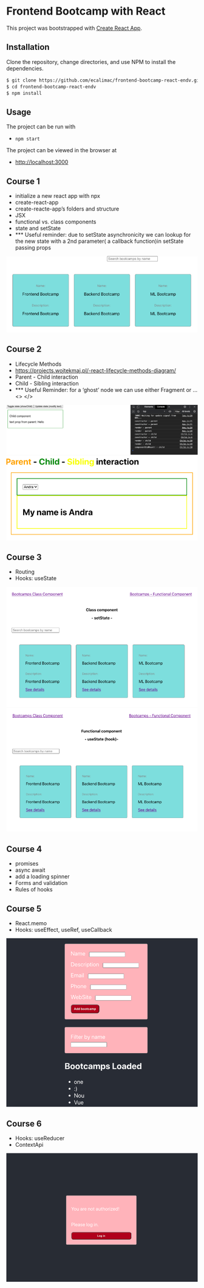# Frontend Bootcamp with React

This project was bootstrapped with [Create React App](https://github.com/facebook/create-react-app).

## Installation

Clone the repository, change directories, and use NPM to install the dependencies.

```bash
$ git clone https://github.com/ecalimac/frontend-bootcamp-react-endv.git
$ cd frontend-bootcamp-react-endv
$ npm install
```

## Usage

The project can be run with

- `npm start`

The project can be viewed in the browser at

- [http://localhost:3000](http://localhost:3000)

## Course 1 
- initialize a new react app with npx
- create-react-app
- create-reacte-app’s folders and structure
- JSX
- functional vs. class components
- state and setState 
- *** Useful reminder: due to setState asynchronicity we can lookup for the new state with a 2nd parameter( a callback function)in setState passing props


![screenshot #1](public/readme-assets/course1.png)

## Course 2

- Lifecycle Methods
- https://projects.wojtekmaj.pl/-react-lifecycle-methods-diagram/
- Parent - Child interaction
- Child - Sibling interaction
- *** Useful Reminder:  for a ‘ghost’ node we can use either Fragment or … <> </>

![screenshot #2](public/readme-assets/course2.png)
![screenshot #3](public/readme-assets/course2.1.png)

## Course 3

- Routing
- Hooks: useState

![screenshot #4](public/readme-assets/Course3.png)
![screenshot #5](public/readme-assets/Course3.1.png)

## Course 4

- promises
- async await 
- add a loading spinner
- Forms and validation
- Rules of hooks

## Course 5

- React.memo
- Hooks: useEffect, useRef, useCallback

![screenshot #6](public/readme-assets/Course5.png)

## Course 6

- Hooks: useReducer
- ContextApi

![screenshot #7](public/readme-assets/Course6.png)